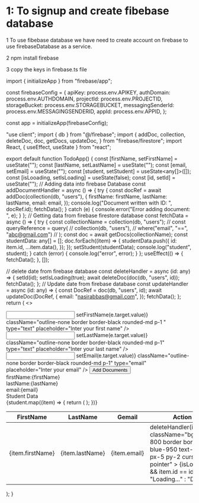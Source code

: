 # 1: To signup and create fibebase database

1 To use fibebase database we have need to create account on firebase to use firebaseDatabase as a service.

2 npm install firebase

3 copy the keys in firebase.ts file

import { initializeApp } from "firebase/app";

const firebaseConfig = {
apiKey: process.env.APIKEY,
authDomain: process.env.AUTHDOMAIN,
projectId: process.env.PROJECTID,
storageBucket: process.env.STORAGEBUCKET,
messagingSenderId: process.env.MESSAGINGSENDERID,
appId: process.env.APPID,
};

const app = initializeApp(firebaseConfig);

"use client";
import { db } from "@/firebase";
import {
addDoc,
collection,
deleteDoc,
doc,
getDocs,
updateDoc,
} from "firebase/firestore";
import React, { useEffect, useState } from "react";

export default function TodoApp() {
const [firstName, setFirstName] = useState("");
const [lastName, setLastName] = useState("");
const [email, setEmail] = useState("");
const [student, setStudent] = useState<any[]>([]);
const [isLooading, setIsLoading] = useState(false);
const [id, setId] = useState("");
// Adding data into firebase Database
const addDocumentHandler = async () => {
try {
const docRef = await addDoc(collection(db, "users"), {
firstName: firstName,
lastName: lastName,
email: email,
});
console.log("Document written with ID: ", docRef.id);
fetchData();
} catch (e) {
console.error("Error adding document: ", e);
}
};
// Getting data from firebase firestore database
const fetchData = async () => {
try {
const collectionName = collection(db, "users");
// const queryReference = query(
// collection(db, "users"),
// where("email", "==", "abc@gmail.com")
// );
const doc = await getDocs(collectionName);
const studentData: any[] = [];
doc.forEach((item) => {
studentData.push({
id: item.id,
...item.data(),
});
});
setStudent(studentData);
console.log("student", student);
} catch (error) {
console.log("error", error);
}
};
useEffect(() => {
fetchData();
}, []);

// delete date from firebase database
const deleteHandler = async (id: any) => {
setId(id);
setIsLoading(true);
await deleteDoc(doc(db, "users", id));
fetchData();
};
// Update date from firebase database
const updateHandler = async (id: any) => {
const DocRef = doc(db, "users", id);
await updateDoc(DocRef, {
email: "nasirabbas@gmail.com",
});
fetchData();
};
return (
<>

<div className="flex flex-col gap-3 max-w-96 mx-auto mt-9">
<input
onChange={(e) => setFirstName(e.target.value)}
className="outline-none border border-black rounded-md p-1 "
type="text"
placeholder="Inter your first name"
/>
<input
onChange={(e) => setLastName(e.target.value)}
className="outline-none border border-black rounded-md p-1"
type="text"
placeholder="Inter your last name"
/>
<input
onChange={(e) => setEmail(e.target.value)}
className="outline-none border border-black rounded-md p-1"
type="email"
placeholder="Inter your email"
/>
<button
          onClick={addDocumentHandler}
          className="bg-slate-600 py-2 px-3 text-white"
        >
Add Documents
</button>
<div>firstName:{firstName}</div>
<div>lastName:{lastName}</div>
<div>email:{email}</div>
</div>
<div className="max-w-[400px] mx-auto mt-10">
<div className="text-3xl font-bold text-blue-800">Student Data</div>
<table>
<thead>
<tr>
<th className="border  border-blue-950 px-5 py-2">FirstName</th>
<th className="border  border-blue-950 px-5 py-2">LastName</th>
<th className="border  border-blue-950 px-5 py-2">Gemail</th>
<th className="border  border-blue-950 px-5 py-2">Action</th>
</tr>
</thead>
<tbody>
{student.map((item) => {
return (
<tr>
<td className="border  border-blue-950 px-5 py-2 ">
{item.firstName}
</td>
<td className="border  border-blue-950 px-5 py-2">
{item.lastName}
</td>
<td className="border  border-blue-950 px-5 py-2">
{item.email}
</td>
<td
onClick={() => deleteHandler(item.id)}
className="bg-blue-800 border border-blue-950 text-white px-5 py-2 cursor-pointer" >
{isLooading && item.id == id ? "Loading..." : "Delete"}
</td>
</tr>
);
})}
</tbody>
</table>
</div>
</>
);
}
